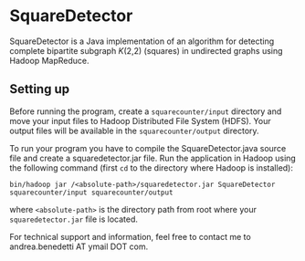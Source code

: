 SquareDetector
==============

SquareDetector is a Java implementation of an algorithm for detecting complete bipartite subgraph _K_(2,2) (squares) in undirected graphs using Hadoop MapReduce.

## Setting up

Before running the program, create a `squarecounter/input` directory and move your input files to Hadoop Distributed File System (HDFS). Your output files will be available in the `squarecounter/output` directory.

To run your program you have to compile the SquareDetector.java source file and create a squaredetector.jar file. Run the application in Hadoop using the following command (first `cd` to the directory where Hadoop is installed):

```bin/hadoop jar /<absolute-path>/squaredetector.jar SquareDetector squarecounter/input squarecounter/output```

where `<absolute-path>` is the directory path from root where your `squaredetector.jar` file is located.

For technical support and information, feel free to contact me to andrea.benedetti AT ymail DOT com.
